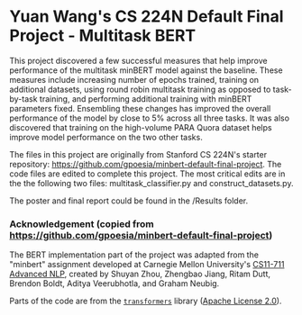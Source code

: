 # Yuan Wang's CS 224N Default Final Project - Multitask BERT

This project discovered a few successful measures that help improve performance of the multitask minBERT model against the baseline. These measures include increasing number of epochs trained, training on additional datasets, using round robin multitask training as opposed to task-by-task training, and performing additional training with minBERT parameters fixed. Ensembling these changes has improved the overall performance of the model by close to 5% across all three tasks. It was also discovered that training on the high-volume PARA Quora dataset helps improve model performance on the two other tasks.

The files in this project are originally from Stanford CS 224N's starter repository: https://github.com/gpoesia/minbert-default-final-project. The code files are edited to complete this project. The most critical edits are in the the following two files: multitask_classifier.py and construct_datasets.py.

The poster and final report could be found in the /Results folder.

### Acknowledgement (copied from https://github.com/gpoesia/minbert-default-final-project)

The BERT implementation part of the project was adapted from the "minbert" assignment developed at Carnegie Mellon University's [CS11-711 Advanced NLP](http://phontron.com/class/anlp2021/index.html),
created by Shuyan Zhou, Zhengbao Jiang, Ritam Dutt, Brendon Boldt, Aditya Veerubhotla, and Graham Neubig.

Parts of the code are from the [`transformers`](https://github.com/huggingface/transformers) library ([Apache License 2.0](./LICENSE)).
